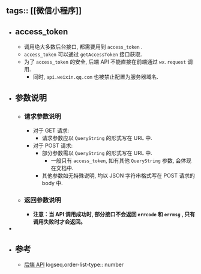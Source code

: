 tags:: [[微信小程序]]
---

- ## access_token
	- 调用绝大多数后台接口, 都需要用到 `access_token` .
	- `access_token` 可以通过 `getAccessToken` 接口获取.
	- 为了 `access_token` 的安全, 后端 API 不能直接在前端通过 `wx.request` 调用.
		- 同时, `api.weixin.qq.com` 也被禁止配置为服务器域名.
- ## 参数说明
	- ### 请求参数说明
		- 对于 GET 请求:
			- 请求参数应以 `QueryString` 的形式写在 URL 中.
		- 对于 POST 请求:
			- 部分参数需以 `QueryString` 的形式写在 URL 中.
				- 一般只有 `access_token`, 如有其他 `QueryString` 参数, 会体现在文档中.
			- 其他参数如无特殊说明, 均以 JSON 字符串格式写在 POST 请求的 body 中.
	- ### 返回参数说明
		- **注意：当 API 调用成功时, 部分接口不会返回 `errcode` 和 `errmsg` , 只有调用失败时才会返回。**
-
- ## 参考
	- [后端 API](https://developers.weixin.qq.com/miniprogram/dev/framework/server-ability/backend-api.html)
	  logseq.order-list-type:: number